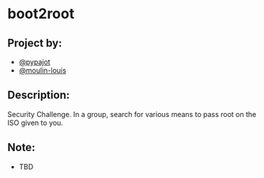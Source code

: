 # boot2root
## Project by:
-  [@pypajot](https://github.com/pypajot)
-  [@moulin-louis](https://github.com/moulin-louis)

## Description: 
Security Challenge. In a group, search for various means to pass root on the ISO given to you.

## Note:
- TBD
